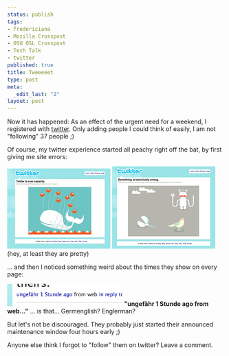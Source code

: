 ```yaml
--- 
status: publish
tags: 
- fredericiana
- Mozilla Crosspost
- OSU OSL Crosspost
- Tech Talk
- twitter
published: true
title: Tweeeeet
type: post
meta: 
  _edit_last: "2"
layout: post
---
```

Now it has happened: As an effect of the urgent need for a weekend, I registered with <a href="http://twitter.com">twitter</a>. Only adding people I could think of easily, I am not "following" 37 people ;)

Of course, my twitter experience started all peachy right off the bat, by first giving me site errors:

<a href='http://www.ipernity.com/doc/fredw/2342602'><img src="/media/wp/2008/07/twitter-site-error.jpg" alt="" title="Twitter Site Error" width="240" height="187" class="alignnone size-full wp-image-1324" /></a>&nbsp;<a href='http://www.ipernity.com/doc/fredw/2342603'><img src="/media/wp/2008/07/twitter-site-error-2.jpg" alt="" title="Twitter Site Error" width="240" height="192" class="alignnone size-full wp-image-1325" /></a>
(hey, at least they are pretty)

... and then I noticed something weird about the times they show on every page:

<img src="/media/wp/2008/07/twitter-germenglish.jpg" alt="" title="Twitter: Germenglish" width="268" height="52" class="alignnone size-full wp-image-1326" />
<strong>"ungefähr 1 Stunde ago from web..."</strong> ... is that... Germenglish? Englerman?

But let's not be discouraged. They probably just started their announced maintenance window four hours early ;)

Anyone else think I forgot to "follow" them on twitter? Leave a comment.
